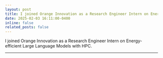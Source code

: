 ```yaml
---
layout: post
title: I joined Orange Innovation as a Research Engineer Intern on Energy-efficient Large Language Models with HPC.
date: 2025-02-03 16:11:00-0400
inline: false
related_posts: false
---
```


I joined Orange Innovation as a Research Engineer Intern on Energy-efficient Large Language Models with HPC.

---

